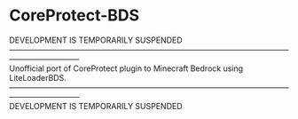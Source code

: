 # CoreProtect-BDS
DEVELOPMENT IS TEMPORARILY SUSPENDED  
—————————————————————————————————————————————  
Unofficial port of CoreProtect plugin to Minecraft Bedrock using LiteLoaderBDS.  
—————————————————————————————————————————————  
DEVELOPMENT IS TEMPORARILY SUSPENDED
